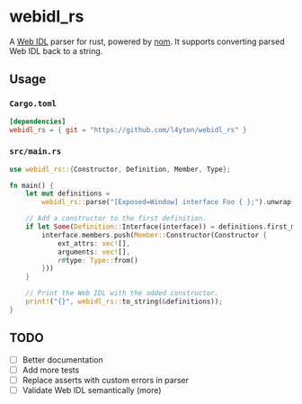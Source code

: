 # webidl_rs
A [Web IDL](https://webidl.spec.whatwg.org/) parser for rust, powered by [nom](https://github.com/Geal/nom). It supports converting parsed Web IDL back to a string.

## Usage

### `Cargo.toml`
```toml
[dependencies]
webidl_rs = { git = "https://github.com/l4yton/webidl_rs" }
```

### `src/main.rs`
```rust
use webidl_rs::{Constructor, Definition, Member, Type};

fn main() {
    let mut definitions =
        webidl_rs::parse("[Exposed=Window] interface Foo { };").unwrap();

    // Add a constructor to the first definition.
    if let Some(Definition::Interface(interface)) = definitions.first_mut() {
        interface.members.push(Member::Constructor(Constructor {
            ext_attrs: vec![],
            arguments: vec![],
            r#type: Type::from()
        }))
    }

    // Print the Web IDL with the added constructor.
    print!("{}", webidl_rs::to_string(&definitions));
}
```

## TODO
- [ ] Better documentation
- [ ] Add more tests
- [ ] Replace asserts with custom errors in parser
- [ ] Validate Web IDL semantically (more)
